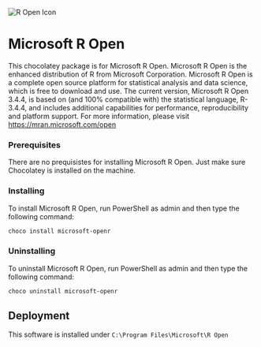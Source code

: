 ﻿![R Open Icon](ttps://mran.microsoft.com/assets/img/ClarkHead.png)
# Microsoft R Open

This chocolatey package is for Microsoft R Open.
Microsoft R Open is the enhanced distribution of R from Microsoft Corporation. Microsoft R Open is a complete open source platform for statistical analysis and data science, which is free to download and use. The current version, Microsoft R Open 3.4.4, is based on (and 100% compatible with) the statistical language, R-3.4.4, and includes additional capabilities for performance, reproducibility and platform support. For more information, please visit https://mran.microsoft.com/open

### Prerequisites

There are no prequisistes for installing Microsoft R Open. Just make sure Chocolatey is installed on the machine.

### Installing

To install Microsoft R Open, run PowerShell as admin and then type the following command:

```powershell
choco install microsoft-openr
```

### Uninstalling

To uninstall Microsoft R Open, run PowerShell as admin and then type the following command:

```powershell
choco uninstall microsoft-openr
```

## Deployment
This software is installed under `C:\Program Files\Microsoft\R Open`
